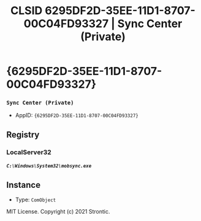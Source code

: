 ﻿---
title: "CLSID 6295DF2D-35EE-11D1-8707-00C04FD93327 | Sync Center (Private)"
excerpt: What is COM-Object CLSID 6295DF2D-35EE-11D1-8707-00C04FD93327?
---

# {6295DF2D-35EE-11D1-8707-00C04FD93327}

### `Sync Center (Private)`
* AppID: `{6295DF2D-35EE-11D1-8707-00C04FD93327}`

## Registry


### LocalServer32

##### `C:\Windows\System32\mobsync.exe`

## Instance

* Type: `ComObject`

MIT License. Copyright (c) 2021 Strontic.


